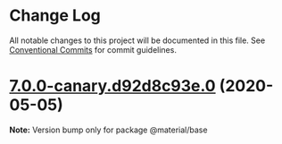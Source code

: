 # Change Log

All notable changes to this project will be documented in this file.
See [Conventional Commits](https://conventionalcommits.org) for commit guidelines.

# [7.0.0-canary.d92d8c93e.0](https://github.com/material-components/material-components-web/compare/v6.0.0...v7.0.0-canary.d92d8c93e.0) (2020-05-05)

**Note:** Version bump only for package @material/base
